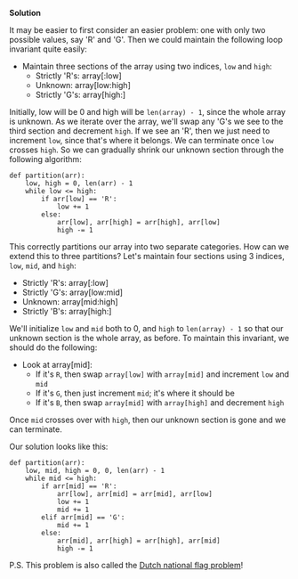 **Solution**

It may be easier to first consider an easier problem: one with only two possible values, say 'R' and 'G'. Then we could maintain the following loop invariant quite easily:

*   Maintain three sections of the array using two indices, `low` and `high`:
    *   Strictly 'R's: array\[:low\]
    *   Unknown: array\[low:high\]
    *   Strictly 'G's: array\[high:\]

Initially, low will be 0 and high will be `len(array) - 1`, since the whole array is unknown. As we iterate over the array, we'll swap any 'G's we see to the third section and decrement `high`. If we see an 'R', then we just need to increment `low`, since that's where it belongs. We can terminate once `low` crosses `high`. So we can gradually shrink our unknown section through the following algorithm:

    def partition(arr):
        low, high = 0, len(arr) - 1
        while low <= high:
            if arr[low] == 'R':
                low += 1
            else:
                arr[low], arr[high] = arr[high], arr[low]
                high -= 1
    

This correctly partitions our array into two separate categories. How can we extend this to three partitions? Let's maintain four sections using 3 indices, `low`, `mid`, and `high`:

*   Strictly 'R's: array\[:low\]
*   Strictly 'G's: array\[low:mid\]
*   Unknown: array\[mid:high\]
*   Strictly 'B's: array\[high:\]

We'll initialize `low` and `mid` both to 0, and `high` to `len(array) - 1` so that our unknown section is the whole array, as before. To maintain this invariant, we should do the following:

*   Look at array\[mid\]:
    *   If it's `R`, then swap `array[low]` with `array[mid]` and increment `low` and `mid`
    *   If it's `G`, then just increment `mid`; it's where it should be
    *   If it's `B`, then swap `array[mid]` with `array[high]` and decrement `high`

Once `mid` crosses over with `high`, then our unknown section is gone and we can terminate.

Our solution looks like this:

    def partition(arr):
        low, mid, high = 0, 0, len(arr) - 1
        while mid <= high:
            if arr[mid] == 'R':
                arr[low], arr[mid] = arr[mid], arr[low]
                low += 1
                mid += 1
            elif arr[mid] == 'G':
                mid += 1
            else:
                arr[mid], arr[high] = arr[high], arr[mid]
                high -= 1
    

P.S. This problem is also called the [Dutch national flag problem](https://en.wikipedia.org/wiki/Dutch_national_flag_problem)!
